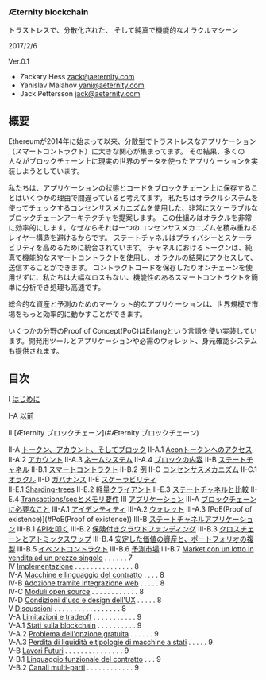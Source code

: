 ### Æternity blockchain
トラストレスで、分散化された、 そして純真で機能的なオラクルマシーン

2017/2/6

Ver.0.1

- Zackary Hess
zack@aeternity.com
- Yanislav Malahov
yani@aeternity.com
- Jack Pettersson
jack@aeternity.com

## 概要
Ethereumが2014年に始まって以来、分散型でトラストレスなアプリケーション（スマートコントラクト）に大きな関心が集まってます。
その結果、多くの人々がブロックチェーン上に現実の世界のデータを使ったアプリケーションを実装しようとしています。

私たちは、アプリケーションの状態とコードをブロックチェーン上に保存することはいくつかの理由で間違っていると考えてます。
私たちはオラクルシステムを使ってチェックするコンセンサスメカニズムを使用した、非常にスケーラブルなブロックチェーンアーキテクチャを提案します。
この仕組みはオラクルを非常に効率的にします。なぜならそれは一つのコンセンサスメカニズムを積み重ねるレイヤー構造を避けるからです。
ステートチャネルはプライバシーとスケーラビリティを高めるために統合されています。 チャネルにおけるトークンは、純真で機能的なスマートコントラクトを使用し、オラクルの結果にアクセスして、送信することができます。
コントラクトコードを保存したりオンチェーンを使用せずに、私たちは大幅なロスもない、機能性のあるスマートコントラクトを簡単に分析でき処理も高速です。

総合的な資産と予測のためのマーケット的なアプリケーションは、世界規模で市場をもっと効率的に動かすことができます。

いくつかの分野のProof of Concept(PoC)はErlangという言語を使い実装しています。開発用ツールとアプリケーションや必需のウォレット、身元確認システムも提供されます。


## 目次
I [はじめに](#はじめに) 

I-A [以前](#以前)

II [Æternity ブロックチェーン](#Æternity ブロックチェーン) 

II-A [トークン、アカウント、そしてブロック](#トークン、アカウント、そしてブロック)
II-A.1 [Aeonトークンへのアクセス](#Aeonトークンへのアクセス) 
II-A.2 [アカウント](#アカウント)
II-A.3 [ネームシステム](#ネームシステム)
II-A.4 [ブロックの内容](#ブロックの内容)
II-B [ステートチャネル](#ステートチャネル)
II-B.1 [スマートコントラクト](#スマートコントラクト)
II-B.2 [例](#例)
II-C [コンセンサスメカニズム](#コンセンサスメカニズム)
II-C.1 [オラクル](#オラクル)
II-D [ガバナンス](#ガバナンス)
II-E [スケーラビリティ](#スケーラビリティ)  
II-E.1 [Sharding-trees](#sharding-trees)
II-E.2 [軽量クライアント](#軽量クライアント)
II-E.3 [ステートチャネルと比較](#ステートチャネルと比較)
II-E.4 [Transactions/secとメモリ要件](#Transactions/secとメモリ要件) 
III [アプリケーション](#アプリケーション)
III-A [ブロックチェーンに必要なこと](#ブロックチェーンに必要なこと)
III-A.1 [アイデンティティ](#アイデンティティ)
III-A.2 [ウォレット](#ウォレット)
III-A.3 [PoE(Proof of existence)](#PoE(Proof of existence))
III-B [ステートチャネルアプリケーション](#ステートチャネルアプリケーション)
III-B.1 [APIを叩く](#APIを叩く)
III-B.2 [保険付きクラウドファンディング](#保険付きクラウドファンディング)
III-B.3 [クロスチェーンとアトミックスワップ](#クロスチェーンとアトミックスワップ) 
III-B.4 [安定した価値の資産と、ポートフォリオの複製](#安定した価値の資産と、ポートフォリオの複製)
III-B.5 [イベントコントラクト](#イベントコントラクト) 
III-B.6 [予測市場](#予測市場)
III-B.7 [Market con un lotto in vendita ad un prezzo singolo](#market-con-un-lotto-in-vendita-ad-un-prezzo-singolo) . . . . . . 7  
IV [Implementazione](#implementazione) . . . . . . . . . . . . . . . 8  
IV-A [Macchine e linguaggio del contratto](#macchine-e-linguaggio-del-contratto) . . . . 8  
IV-B [Adozione tramite integrazione web](#adozione-tramite-integrazione-web) . . . . . 8  
IV-C [Moduli open source](#moduli-open-source)  . . . . . . . . . . . . 8  
IV-D [Condizioni d'uso e design dell'UX](#condizioni-duso-e-design-dellux) . . . . . 8  
V [Discussioni](#discussioni)  . . . . . . . . . . . . . . . . . 8  
V-A [Limitazioni e tradeoff](#limitazioni-e-tradeoff) . . . . . . . . . . . 9  
V-A.1 [Stati sulla blockchain](#stati-sulla-blockchain) . . . . . . . . . . 9  
V-A.2 [Problema dell'opzione gratuita](#problema-dellopzione-gratuita) . . . . . . 9  
V-A.3 [Perdita di liquidità e tipologie di macchine a stati](#perdita-di-liquidità-e-tipologie-di-macchine-a-stati) . . . . . 9  
V-B [Lavori Futuri](#lavori-futuri)  . . . . . . . . . . . . . . . 9  
V-B.1 [Linguaggio funzionale del contratto](#linguaggio-funzionale-del-contratto)  . . . 9  
V-B.2 [Canali multi-parti](#canali-multi-parti) . . . . . . . . . . . . 9  
